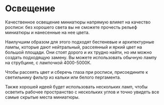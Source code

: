 # Освещение

Качественное освещение миниатюры напрямую влияет на качество росписи: без хорошего света вы не сможете прочесть рельеф миниатюры и нанесенные на нее цвета.

Наилучшим образом для этого подходят бестеневые и архитектурные лампы, которые дают нейтральный, рассеянный и яркий цвет на большой площади. Они стоят дорого и их трудно найти, но им можно создать подходящую замену. Вы можете использовать обычную лампу на струбцине, с лампочкой 4000-5000К.

Чтобы рассеять цвет и сберечь глаза при росписи, присоедините к светильнику фильтр из кальки или белого пергамента.

Также хорошей идеей будет использовать нескольких ламп, чтобы осветить рабочее пространство с нескольких углов и точно увидеть все самые скрытые места миниатюры.